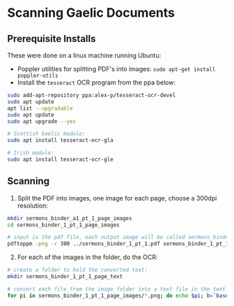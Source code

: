 # Scanning Gaelic Documents

## Prerequisite Installs

These were done on a linux machine running Ubuntu:

- Poppler utilities for splitting PDF's into images: `sudo apt-get install poppler-utils`
- Install the `tesseract` OCR program from the ppa below:

```bash
sudo add-apt-repository ppa:alex-p/tesseract-ocr-devel
sudo apt update
apt list --upgradable
sudo apt update
sudo apt upgrade --yes

# Scottish Gaelic module:
sudo apt install tesseract-ocr-gla

# Irish module:
sudo apt install tesseract-ocr-gle 
```

## Scanning

1. Split the PDF into images, one image for each page, choose a 300dpi resolution:

```bash
mkdir sermons_binder_a1_pt_1_page_images
cd sermons_binder_1_pt_1_page_images

# input is the pdf file, each output image will be called sermons_binder_1_pt_1_page-NNN
pdftoppm -png -r 300 ../sermons_binder_1_pt_1.pdf sermons_binder_1_pt_1_page
```

2. For each of the images in the folder, do the OCR:

```bash
# create a folder to hold the converted text:
mkdir sermons_binder_1_pt_1_page_text 

# convert each file from the image folder into a text file in the text folder:
for pi in sermons_binder_1_pt_1_page_images/*.png; do echo $pi; b=`basename $pi .png`; echo $b; tesseract $pi sermons_binder_1_pt_1_page_text/$b -l gla+gle; done
```
